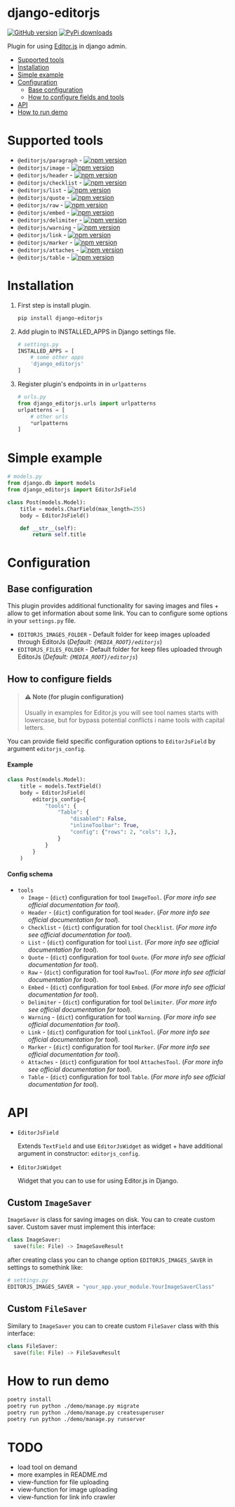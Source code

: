 # django-editorjs

[![GitHub version](https://badge.fury.io/gh/VLZH%2Fdjango-editorjs.svg)](https://badge.fury.io/gh/VLZH%2Fdjango-editorjs)
[![PyPi downloads](https://img.shields.io/pypi/dm/django-editorjs)](https://pypi.org/project/django-editorjs/)

Plugin for using [Editor.js](https://editorjs.io/) in django admin.

- [Supported tools](#supported-tools)
- [Installation](#installation)
- [Simple example](#simple-example)
- [Configuration](#configuration)
  - [Base configuration](#base-configuration)
  - [How to configure fields and tools](#how-to-configure-fields)
- [API](#api)
- [How to run demo](#how-to-run-demo)

# Supported tools

- `@editorjs/paragraph` - [![npm version](https://badge.fury.io/js/%40editorjs%2Fparagraph.svg)](https://badge.fury.io/js/%40editorjs%2Fparagraph)
- `@editorjs/image` - [![npm version](https://badge.fury.io/js/%40editorjs%2Fimage.svg)](https://badge.fury.io/js/%40editorjs%2Fimage)
- `@editorjs/header` - [![npm version](https://badge.fury.io/js/%40editorjs%2Fheader.svg)](https://badge.fury.io/js/%40editorjs%2Fheader)
- `@editorjs/checklist` - [![npm version](https://badge.fury.io/js/%40editorjs%2Fchecklist.svg)](https://badge.fury.io/js/%40editorjs%2Fchecklist)
- `@editorjs/list` - [![npm version](https://badge.fury.io/js/%40editorjs%2Flist.svg)](https://badge.fury.io/js/%40editorjs%2Flist)
- `@editorjs/quote` - [![npm version](https://badge.fury.io/js/%40editorjs%2Fquote.svg)](https://badge.fury.io/js/%40editorjs%2Fquote)
- `@editorjs/raw` - [![npm version](https://badge.fury.io/js/%40editorjs%2Fraw.svg)](https://badge.fury.io/js/%40editorjs%2Fraw)
- `@editorjs/embed` - [![npm version](https://badge.fury.io/js/%40editorjs%2Fembed.svg)](https://badge.fury.io/js/%40editorjs%2Fembed)
- `@editorjs/delimiter` - [![npm version](https://badge.fury.io/js/%40editorjs%2Fdelimiter.svg)](https://badge.fury.io/js/%40editorjs%2Fdelimiter)
- `@editorjs/warning` - [![npm version](https://badge.fury.io/js/%40editorjs%2Fwarning.svg)](https://badge.fury.io/js/%40editorjs%2Fwarning)
- `@editorjs/link` - [![npm version](https://badge.fury.io/js/%40editorjs%2Flink.svg)](https://badge.fury.io/js/%40editorjs%2Flink)
- `@editorjs/marker` - [![npm version](https://badge.fury.io/js/%40editorjs%2Fmarker.svg)](https://badge.fury.io/js/%40editorjs%2Fmarker)
- `@editorjs/attaches` - [![npm version](https://badge.fury.io/js/%40editorjs%2Fattaches.svg)](https://badge.fury.io/js/%40editorjs%2Fattaches)
- `@editorjs/table` - [![npm version](https://badge.fury.io/js/%40editorjs%2Ftable.svg)](https://badge.fury.io/js/%40editorjs%2Ftable)

# Installation

1. First step is install plugin.
   ```bash
   pip install django-editorjs
   ```
2. Add plugin to INSTALLED_APPS in Django settings file.
   ```python
   # settings.py
   INSTALLED_APPS = [
       # some other apps
       'django_editorjs'
   ]
   ```
3. Register plugin's endpoints in in `urlpatterns`
   ```python
   # urls.py
   from django_editorjs.urls import urlpatterns
   urlpatterns = [
       # other urls
       *urlpatterns
   ]
   ```

# Simple example

```python
# models.py
from django.db import models
from django_editorjs import EditorJsField

class Post(models.Model):
    title = models.CharField(max_length=255)
    body = EditorJsField()

    def __str__(self):
        return self.title
```

# Configuration

## Base configuration

This plugin provides additional functionality for saving images and files + allow to get information about some link.
You can to configure some options in your `settings.py` file.

- `EDITORJS_IMAGES_FOLDER` - Default folder for keep images uploaded through EditorJs (_Default: `{MEDIA_ROOT}/editorjs`_)
- `EDITORJS_FILES_FOLDER` - Default folder for keep files uploaded through EditorJs (_Default: `{MEDIA_ROOT}/editorjs`_)

## How to configure fields

> #### ⚠️ Note (for plugin configuration)
>
> Usually in examples for Editor.js you will see tool names starts with lowercase, but for bypass potential conflicts i name tools with capital letters.

You can provide field specific configuration options to `EditorJsField` by argument `editorjs_config`.

#### Example

```python
class Post(models.Model):
    title = models.TextField()
    body = EditorJsField(
        editorjs_config={
            "tools": {
                "Table": {
                    "disabled": False,
                    "inlineToolbar": True,
                    "config": {"rows": 2, "cols": 3,},
                }
            }
        }
    )

```

#### Config schema

- `tools`
  - `Image` - (`dict`) configuration for tool `ImageTool`. (_For more info see official documentation for tool_).
  - `Header` - (`dict`) configuration for tool `Header`. (_For more info see official documentation for tool_).
  - `Checklist` - (`dict`) configuration for tool `Checklist`. (_For more info see official documentation for tool_).
  - `List` - (`dict`) configuration for tool `List`. (_For more info see official documentation for tool_).
  - `Quote` - (`dict`) configuration for tool `Quote`. (_For more info see official documentation for tool_).
  - `Raw` - (`dict`) configuration for tool `RawTool`. (_For more info see official documentation for tool_).
  - `Embed` - (`dict`) configuration for tool `Embed`. (_For more info see official documentation for tool_).
  - `Delimiter` - (`dict`) configuration for tool `Delimiter`. (_For more info see official documentation for tool_).
  - `Warning` - (`dict`) configuration for tool `Warning`. (_For more info see official documentation for tool_).
  - `Link` - (`dict`) configuration for tool `LinkTool`. (_For more info see official documentation for tool_).
  - `Marker` - (`dict`) configuration for tool `Marker`. (_For more info see official documentation for tool_).
  - `Attaches` - (`dict`) configuration for tool `AttachesTool`. (_For more info see official documentation for tool_).
  - `Table` - (`dict`) configuration for tool `Table`. (_For more info see official documentation for tool_).

# API

- `EditorJsField`

  Extends `TextField` and use `EditorJsWidget` as widget + have additional argument in constructor: `editorjs_config`.

- `EditorJsWidget`

  Widget that you can to use for using Editor.js in Django.

## Custom `ImageSaver`

`ImageSaver` is class for saving images on disk. You can to create custom saver. Custom saver must implement this interface:

```python
class ImageSaver:
  save(file: File) -> ImageSaveResult
```

after creating class you can to change option `EDITORJS_IMAGES_SAVER` in settings to somethink like:

```python
# settings.py
EDITORJS_IMAGES_SAVER = "your_app.your_module.YourImageSaverClass"
```

## Custom `FileSaver`

Similary to `ImageSaver` you can to create custom `FileSaver` class with this interface:

```python
class FileSaver:
  save(file: File) -> FileSaveResult
```

# How to run demo

```bash
poetry install
poetry run python ./demo/manage.py migrate
poetry run python ./demo/manage.py createsuperuser
poetry run python ./demo/manage.py runserver
```

# TODO

- load tool on demand
- more examples in README.md
- view-function for file uploading
- view-function for image uploading
- view-function for link info crawler
